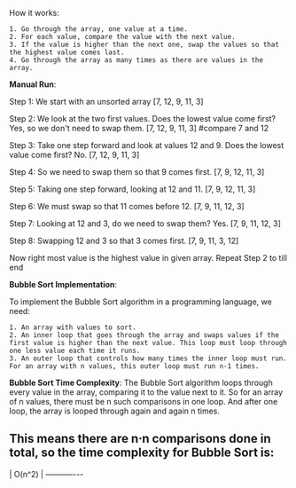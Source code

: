 How it works:

    1. Go through the array, one value at a time.
    2. For each value, compare the value with the next value.
    3. If the value is higher than the next one, swap the values so that the highest value comes last.
    4. Go through the array as many times as there are values in the array.

 **Manual Run**:

 Step 1: We start with an unsorted array
 [7, 12, 9, 11, 3]

 Step 2: We look at the two first values. Does the lowest value come first? Yes, so we don't need to swap them.
 [7, 12, 9, 11, 3] #compare 7 and 12

 Step 3: Take one step forward and look at values 12 and 9. Does the lowest value come first? No.
 [7, 12, 9, 11, 3]

 Step 4: So we need to swap them so that 9 comes first.
 [7, 9, 12, 11, 3]

Step 5: Taking one step forward, looking at 12 and 11.
[7, 9, 12, 11, 3]

Step 6: We must swap so that 11 comes before 12.
[7, 9, 11, 12, 3]

Step 7: Looking at 12 and 3, do we need to swap them? Yes.
[7, 9, 11, 12, 3]

Step 8: Swapping 12 and 3 so that 3 comes first.
[7, 9, 11, 3, 12]

Now right most value is the highest value in given array.
Repeat Step 2 to till end

**Bubble Sort Implementation**:

To implement the Bubble Sort algorithm in a programming language, we need:

    1. An array with values to sort.
    2. An inner loop that goes through the array and swaps values if the first value is higher than the next value. This loop must loop through one less value each time it runs.
    3. An outer loop that controls how many times the inner loop must run. For an array with n values, this outer loop must run n-1 times.

**Bubble Sort Time Complexity**:
    The Bubble Sort algorithm loops through every value in the array, comparing it to the value next to it. So for an array of
n values, there must be n such comparisons in one loop. And after one loop, the array is looped through again and again n times.

This means there are n⋅n comparisons done in total, so the time complexity for Bubble Sort is:
----------
| O(n^2) |
–––––––---